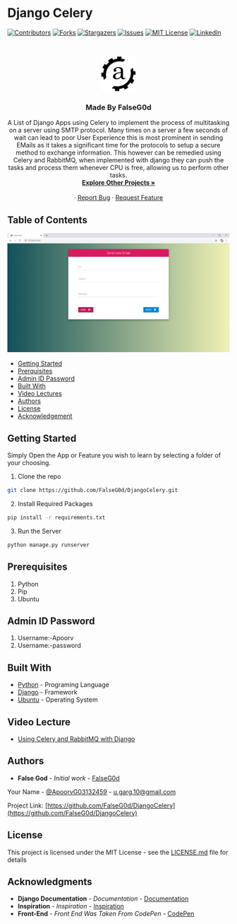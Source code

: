 # Django Celery
[![Contributors][contributors-shield]][contributors-url]
[![Forks][forks-shield]][forks-url]
[![Stargazers][stars-shield]][stars-url]
[![Issues][issues-shield]][issues-url]
[![MIT License][license-shield]][license-url]
[![LinkedIn][linkedin-shield]][linkedin-url]


<!-- PROJECT LOGO -->
<br />
<p align="center">
  <a href="http://apoorvgarg.herokuapp.com/">
    <img src="images/Logo.png" alt="Logo" width="80" height="80">
  </a>

  <h3 align="center">Made By FalseG0d</h3>

  <p align="center">
    A List of Django Apps using Celery to implement the process of multitasking on a server using SMTP protocol. Many times on a server a few seconds of wait can lead to poor User Experience this is most prominent in sending EMails as it takes a significant time for the protocols to setup a secure method to exchange information. This however can be remedied using Celery and RabbitMQ, when implemented with django they can push the tasks and process them whenever CPU is free, allowing us to perform other tasks.
    <br />
    <a href="https://github.com/FalseG0d?tab=repositories"><strong>Explore Other Projects »</strong></a>
    <br />
    <br />
    ·
    <a href="https://github.com/FalseG0d/DjangoCelery/issues">Report Bug</a>
    ·
    <a href="https://github.com/FalseG0d/DjangoCelery/issues">Request Feature</a>
  </p>
</p>


<!-- TABLE OF CONTENTS -->
## Table of Contents

![Product Name Screen Shot][product-screenshot]

* [Getting Started](#getting-started)
* [Prerquisites](#prerquisites)
* [Admin ID Password](#admin-id-password)
* [Built With](#built-with)
* [Video Lectures](#video-lectures)
* [Authors](#authors)
* [License](#license)
* [Acknowledgement](#acknowledgement)


## Getting Started

Simply Open the App or Feature you wish to learn by selecting a folder of your choosing.

1. Clone the repo

```sh
git clone https://github.com/FalseG0d/DjangoCelery.git
```

2. Install Required Packages

```sh
pip install -r requirements.txt
```

3. Run the Server

```sh
python manage.py runserver
```

## Prerequisites

1. Python
2. Pip
3. Ubuntu

## Admin ID Password

1. Username:-Apoorv
2. Username:-password

## Built With

* [Python](http://www.dropwizard.io/1.0.2/docs/) - Programing Language
* [Django](https://maven.apache.org/) - Framework
* [Ubuntu](https://ubuntu.com/) - Operating System

## Video Lecture

* [Using Celery and RabbitMQ with Django](https://youtu.be/MSAT96ZoXzg)

## Authors

* **False God** - *Initial work* - [FalseG0d](https://github.com/FalseG0d)

Your Name - [@ApoorvG03132459](https://twitter.com/ApoorvG03132459) - u.garg.10@gmail.com

Project Link: [https://github.com/FalseG0d/DjangoCelery](https://github.com/FalseG0d/DjangoCelery)

## License

This project is licensed under the MIT License - see the [LICENSE.md](LICENSE.md) file for details

## Acknowledgments

* **Django Documentation** - *Documentation* - [Documentation](https://github.com/FalseG0d)
* **Inspiration** - *Inspiration* - [Inspiration](https://www.youtube.com/channel/UCXDuUu3Mu9ktnfUWIbkEKgw)
* **Front-End** - *Front End Was Taken From CodePen* - [CodePen](https://codepen.io)


<!-- MARKDOWN LINKS & IMAGES -->
<!-- https://www.markdownguide.org/basic-syntax/#reference-style-links -->
[contributors-shield]: https://img.shields.io/github/contributors/FalseG0d/DjangoCelery.svg?style=flat-square
[contributors-url]: https://github.com/FalseG0d/DjangoCelery/graphs/contributors
[forks-shield]: https://img.shields.io/github/forks/FalseG0d/DjangoCelery.svg?style=flat-square
[forks-url]: https://github.com/FalseG0d/DjangoCelery/network/members
[stars-shield]: https://img.shields.io/github/stars/FalseG0d/DjangoCelery.svg?style=flat-square
[stars-url]: https://github.com/FalseG0d/DjangoCelery/stargazers
[issues-shield]: https://img.shields.io/github/issues/FalseG0d/DjangoCelery.svg?style=flat-square
[issues-url]: https://github.com/FalseG0d/DjangoCelery/issues
[license-shield]: https://img.shields.io/github/license/FalseG0d/DjangoCelery.svg?style=flat-square
[license-url]: https://github.com/FalseG0d/DjangoCelery/blob/master/LICENSE.txt
[linkedin-shield]: https://img.shields.io/badge/-LinkedIn-black.svg?style=flat-square&logo=linkedin&colorB=555
[linkedin-url]: https://www.linkedin.com/in/apoorv-garg-137137171/
[product-screenshot]: images/celery.png